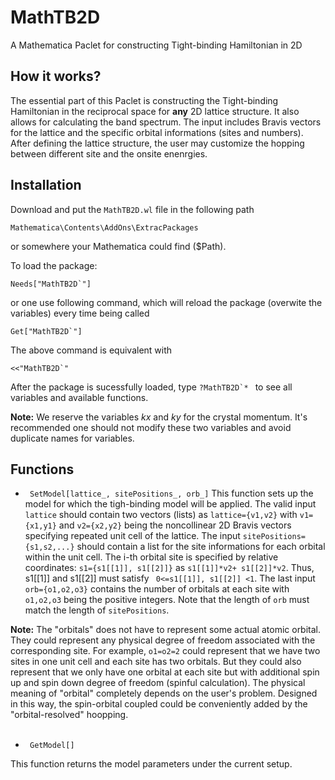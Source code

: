 # MathTB2D
A Mathematica Paclet for constructing Tight-binding Hamiltonian in 2D


## How it works?

The essential part of this Paclet is constructing the Tight-binding Hamiltonian in the reciprocal space for **any** 2D lattice structure. It also allows for calculating the band spectrum. The input includes Bravis vectors for the lattice and the specific orbital informations (sites and numbers). After defining the lattice structure, the user may customize the hopping between different site and the onsite enenrgies.

## Installation

Download and put the ```MathTB2D.wl``` file in the following path
```
Mathematica\Contents\AddOns\ExtracPackages
```
or somewhere your Mathematica could find ($Path).

To load the package:
```
Needs["MathTB2D`"]
```
or one use following command, which will reload the package (overwite the variables) every time being called

```Get["MathTB2D`"] ```

The above command is equivalent with
```
<<"MathTB2D`"
```
After the package is sucessfully loaded, type ```?MathTB2D`* ``` to see all variables and available functions.

**Note:** We reserve the variables $kx$ and $ky$ for the crystal momentum. It's recommended one should not modify these two variables and avoid duplicate names for variables.

## Functions

 * ``` SetModel[lattice_, sitePositions_, orb_]```
This function sets up the model for which the tigh-binding model will be applied. The valid input ```lattice``` should contain two vectors (lists) as ```lattice={v1,v2}``` with ```v1={x1,y1}``` and ```v2={x2,y2}``` being the noncollinear 2D Bravis vectors specifying repeated unit cell of the lattice. The input ```sitePositions={s1,s2,...}``` should contain a list for the site informations for each orbital within the unit cell. The i-th orbital site is specified by relative coordinates: ```s1={s1[[1]], s1[[2]]}``` as ```s1[[1]]*v2+ s1[[2]]*v2```. Thus, s1[[1]] and s1[[2]] must satisfy ``` 0<=s1[[1]], s1[[2]] <1```. The last input ```orb={o1,o2,o3}``` contains the number of orbitals at each site with ```o1,o2,o3``` being the positive integers. Note that the length of ```orb``` must match the length of ```sitePositions```.

 **Note:** The "orbitals" does not have to represent some actual atomic orbital. They could represent any physical degree of freedom associated with the corresponding site. For example, ```o1=o2=2``` could represent that we have two sites in one unit cell and each site has two orbitals. But they could also represent that we only have one orbital at each site but with additional spin up and spin down degree of freedom (spinful calculation). The physical meaning of "orbital" completely depends on the user's problem. Designed in this way, the spin-orbital coupled could be conveniently added by the "orbital-resolved" hoopping.
 <br/><br/>
 

 * ``` GetModel[]```

This function returns the model parameters under the current setup.
<br/><br/>


